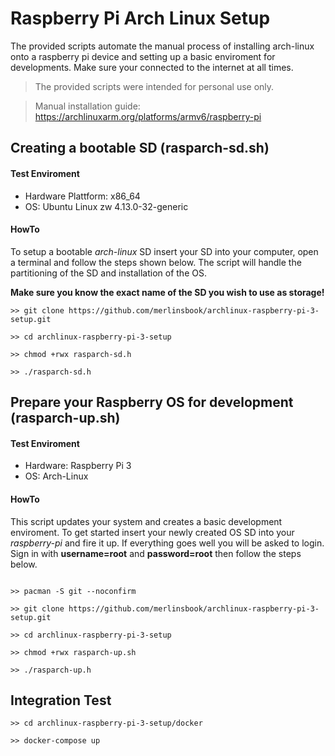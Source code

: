 # Raspberry Pi Arch Linux Setup

The provided scripts automate the manual process of installing arch-linux onto a raspberry pi device and setting up a basic enviroment for developments. Make sure your connected to the internet at all times.

> The provided scripts were intended for personal use only.

> Manual installation guide: https://archlinuxarm.org/platforms/armv6/raspberry-pi


## Creating a bootable SD (rasparch-sd.sh)

#### Test Enviroment

- Hardware Plattform: x86_64
- OS: Ubuntu Linux zw 4.13.0-32-generic

#### HowTo

To setup a bootable *arch-linux* SD insert your SD into your computer, open a terminal and follow the steps shown below. The script will handle the partitioning of the SD and installation of the OS.

**Make sure you know the exact name of the SD you wish to use as storage!**

```shell
>> git clone https://github.com/merlinsbook/archlinux-raspberry-pi-3-setup.git

>> cd archlinux-raspberry-pi-3-setup

>> chmod +rwx rasparch-sd.h

>> ./rasparch-sd.h

``` 

## Prepare your Raspberry OS for development (rasparch-up.sh)

#### Test Enviroment

- Hardware: Raspberry Pi 3
- OS: Arch-Linux

#### HowTo

This script updates your system and creates a basic development enviroment.
To get started insert your newly created OS SD into your *raspberry-pi* and fire it up. If everything goes well you will be asked to login. Sign in with **username=root** and **password=root** then follow the steps below.

```shell

>> pacman -S git --noconfirm

>> git clone https://github.com/merlinsbook/archlinux-raspberry-pi-3-setup.git

>> cd archlinux-raspberry-pi-3-setup

>> chmod +rwx rasparch-up.sh

>> ./rasparch-up.h
```

## Integration Test

```shell
>> cd archlinux-raspberry-pi-3-setup/docker

>> docker-compose up
``` 
